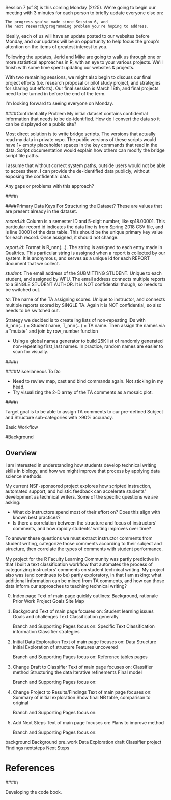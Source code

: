 
Session 7 (of 8) is this coming Monday (2/25). We're going to begin our meeting with 3 minutes for each person to briefly update everyone else on:

    The progress you've made since Session 6, and
    The next research/programming problem you're hoping to address.

Ideally, each of us will have an update posted to our websites before Monday, and our updates will be an opportunity to help focus the group's attention on the items of greatest interest to you. 

Following the updates, Jerid and Mike are going to walk us through one or more statistical approaches in R, with an eye to your various projects. We'll finish with some time spent updating our websites & projects.

With two remaining sessions, we might also begin to discuss our final project efforts (i.e. research proposal or pilot study project, and strategies for sharing out efforts). Our final session is March 18th, and final projects need to be turned in before the end of the term. 

I'm looking forward to seeing everyone on Monday.




####Confidentiality Problem
My initial dataset contains confidential information that needs to be de-identified. How do I convert the data so it can be displayed on a public site?

Most direct solution is to write bridge scripts. The versions that actually read my data in private repo. The public versions of these scripts would have 1+ empty placeholder spaces in the key commands that read in the data. Script documentation would explain how others can modify the bridge script file paths.

I assume that without correct system paths, outside users would not be able to access them. I can provide the de-identified data publicly, without exposing the confidential data. 

Any gaps or problems with this approach?

####\  

####Primary Data Keys For Structuring the Dataset?
These are values that are present already in the dataset.

*record.id*: Column is a semester ID and 5-digit number, like sp18.00001. This particular record.id indicates the data line is from Spring 2018 CSV file, and is line 00001 of the data table. This should be the unique primary key value for each record. Once assigned, it should not change.

*report.id*: Format is R\_nnn(...). The string is assigned to each entry made in Qualtrics. This particular string is assigned when a report is collected by our system. It is anonymous, and serves as a unique id for each REPORT document that we collect.

*student*: The email address of the SUBMITTING STUDENT. Unique to each student, and assigned by WFU. The email address connects multiple reports to a SINGLE STUDENT AUTHOR. It is NOT confidential though, so needs to be switched out. 

*ta*: The name of the TA assigning scores. Unique to instructor, and connects multiple reports scored by SINGLE TA. Again it is NOT confidential, so also needs to be switched out.

Strategy we decided is to create ing lists of non-repeating IDs with S\_nnn(...) = Student name, T\_nnn(...) = TA name. Then assign the names via a "mutate" and join by row_number function
* Using a global names generator to build 25K list of randomly generated non-repeating first_last names. In practice, random names are easier to scan for visually.   

####\  


####Miscellaneous To Do
* Need to review map, cast and bind commands again. Not sticking in my head.
* Try visualizing the 2-D array of the TA comments as a mosaic plot.

####\  


Target goal is to be able to assign TA comments to our pre-defined Subject and Structure sub-categories with >90% accuracy.

Basic Workflow



#Background
## Overview
I am interested in understanding how students develop technical writing skills in biology, and how we might improve that process by applying data science methods. 

My current NSF-sponsored project explores how scripted instruction, automated support, and holistic feedback can accelerate students' development as technical writers. Some of the specific questions we are asking:

*  What do instructors spend most of their effort on? Does this align with known best practices?
*  Is there a correlation between the structure and focus of instructors' comments, and how rapidly students' writing improves over time?

To answer these questions we must extract instructor comments from student writing, categorize those comments according to their subject and structure, then correlate the types of comments with student performance. 

My project for the R Faculty Learning Community was partly predictive in that I built a text classification workflow that automates the process of categorizing instructors' comments on student technical writing. My project also was (and continues to be) partly exploratory, in that I am asking: what additional information can be mined from TA comments, and how can those data inform our approaches to teaching technical writing? 




0. Index page
	Text of main page quickly outlines:
		Background, rationale
		Prior Work
		Project Goals
		Site Map

1. Background
	Text of main page focuses on:
		Student learning issues
		Goals and challenges
		Text Classification generally

	Branch and Supporting Pages focus on:
		Specific Text Classification information
		Classifier strategies


2. Initial Data Exploration
	Text of main page focuses on:
		Data Structure
		Initial Exploration of structure
		Features uncovered

	Branch and Supporting Pages focus on:
		Reference tables pages
		


3. Change Draft to Classifier
	Text of main page focuses on:
		Classifier method
		Structuring the data
		Iterative refinements
		Final model

	Branch and Supporting Pages focus on:
		
		


4. Change Project to Results/Findings
	Text of main page focuses on:
		Summary of initial exploration
		Show final NB table, comparison to original
		

	Branch and Supporting Pages focus on:
		
		


5. Add Next Steps
	Text of main page focuses on:
		Plans to improve method
		

	Branch and Supporting Pages focus on:
		
		

background	Background
pre_work	Data Exploration
draft		Classifier
project		Findings
nextsteps	Next Steps

# References

####\



Developing the code book.


